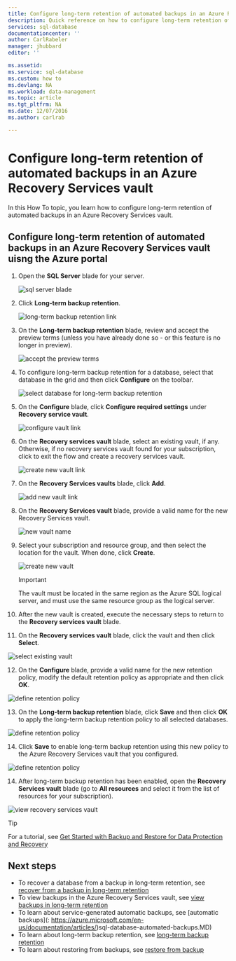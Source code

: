 ```yaml
---
title: Configure long-term retention of automated backups in an Azure Recovery Services vault | Microsoft Docs
description: Quick reference on how to configure long-term retention of automated backups in an Azure Recovery Services vault
services: sql-database
documentationcenter: ''
author: CarlRabeler
manager: jhubbard
editor: ''

ms.assetid: 
ms.service: sql-database
ms.custom: how to
ms.devlang: NA
ms.workload: data-management
ms.topic: article
ms.tgt_pltfrm: NA
ms.date: 12/07/2016
ms.author: carlrab

---
```

# Configure long-term retention of automated backups in an Azure Recovery Services vault 

In this How To topic, you learn how to configure long-term retention of automated backups in an Azure Recovery Services vault.

## Configure long-term retention of automated backups in an Azure Recovery Services vault uisng the Azure portal

1. Open the **SQL Server** blade for your server.

    ![sql server blade](./media/sql-database-get-started/sql-server-blade.png)

2. Click **Long-term backup retention**.

   ![long-term backup retention link](./media/sql-database-get-started-backup-recovery/long-term-backup-retention-link.png)

3. On the **Long-term backup retention** blade, review and accept the preview terms (unless you have already done so - or this feature is no longer in preview).

   ![accept the preview terms](./media/sql-database-get-started-backup-recovery/accept-the-preview-terms.png)

4. To configure long-term backup retention for a database, select that database in the grid and then click **Configure** on the toolbar.

   ![select database for long-term backup retention](./media/sql-database-get-started-backup-recovery/select-database-for-long-term-backup-retention.png)

5. On the **Configure** blade, click **Configure required settings** under **Recovery service vault**.

   ![configure vault link](./media/sql-database-get-started-backup-recovery/configure-vault-link.png)

6. On the **Recovery services vault** blade, select an existing vault, if any. Otherwise, if no recovery services vault found for your subscription, click to exit the flow and create a recovery services vault.

   ![create new vault link](./media/sql-database-get-started-backup-recovery/create-new-vault-link.png)

7. On the **Recovery Services vaults** blade, click **Add**.

   ![add new vault link](./media/sql-database-get-started-backup-recovery/add-new-vault-link.png)
   
8. On the **Recovery Services vault** blade, provide a valid name for the new Recovery Services vault.

   ![new vault name](./media/sql-database-get-started-backup-recovery/new-vault-name.png)

9. Select your subscription and resource group, and then select the location for the vault. When done, click **Create**.

   ![create new vault](./media/sql-database-get-started-backup-recovery/create-new-vault.png)

   > [!IMPORTANT]
   > The vault must be located in the same region as the Azure SQL logical server, and must use the same resource group as the logical server.
   >

10. After the new vault is created, execute the necessary steps to return to the **Recovery services vault** blade.

11. On the **Recovery services vault** blade, click the vault and then click **Select**.

   ![select existing vault](./media/sql-database-get-started-backup-recovery/select-existing-vault.png)

12. On the **Configure** blade, provide a valid name for the new retention policy, modify the default retention policy as appropriate and then click **OK**.

   ![define retention policy](./media/sql-database-get-started-backup-recovery/define-retention-policy.png)

13. On the **Long-term backup retention** blade, click **Save** and then click **OK** to apply the long-term backup retention policy to all selected databases.

   ![define retention policy](./media/sql-database-get-started-backup-recovery/save-retention-policy.png)

14. Click **Save** to enable long-term backup retention using this new policy to the Azure Recovery Services vault that you configured.

   ![define retention policy](./media/sql-database-get-started-backup-recovery/enable-long-term-retention.png)

14. After long-term backup retention has been enabled, open the **Recovery Services vault** blade (go to **All resources** and select it from the list of resources for your subscription).

   ![view recovery services vault](./media/sql-database-get-started-backup-recovery/view-recovery-services-vault.png)


> [!TIP]
> For a tutorial, see [Get Started with Backup and Restore for Data Protection and Recovery](sql-database-get-started-backup-recovery.md)
>

## Next steps

- To recover a database from a backup in long-term retention, see [recover from a backup in long-term retention](sql-database-restore-from-long-term-retention.md)
- To view backups in the Azure Recovery Services vault, see [view backups in long-term retention](sql-database-view-backups-in-vault.md)
- To learn about service-generated automatic backups, see [automatic backups](: https://azure.microsoft.com/en-us/documentation/articles/)sql-database-automated-backups.MD)
- To learn about long-term backup retention, see [long-term backup retention](sql-database-long-term-retention.md)
- To learn about restoring from backups, see [restore from backup](sql-database-recovery-using-backups.md)